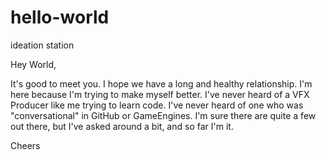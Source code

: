 # hello-world
ideation station

Hey World,

It's good to meet you.  I hope we have a long and healthy relationship. I'm here because I'm trying to make myself better.  I've never heard of a VFX Producer like me trying to learn code.  I've never heard of one who was "conversational" in GitHub or GameEngines.  I'm sure there are quite a few out there, but I've asked around a bit, and so far I'm it.

Cheers
